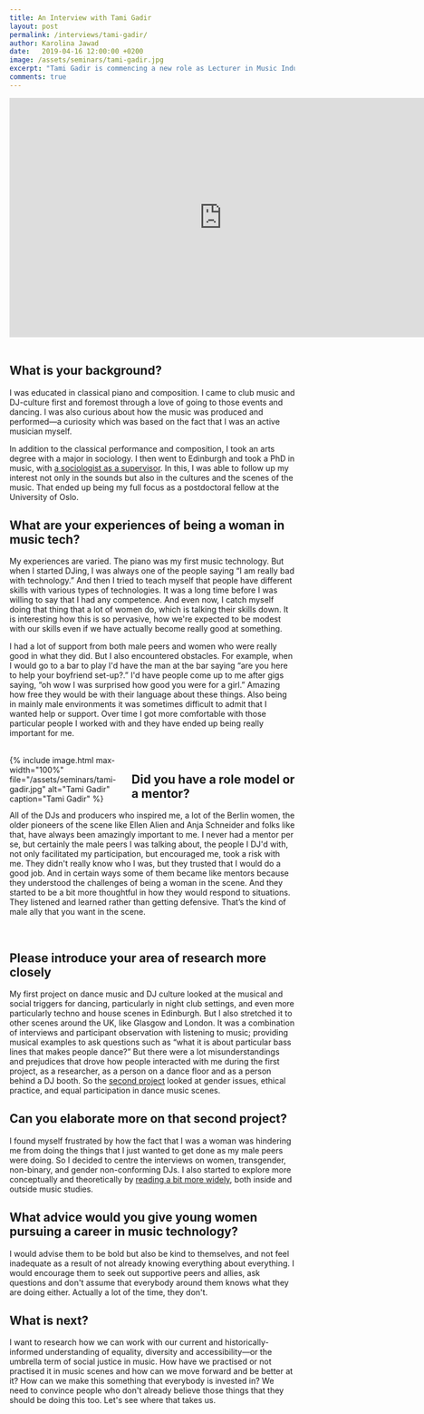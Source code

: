 ```yaml
---
title: An Interview with Tami Gadir
layout: post
permalink: /interviews/tami-gadir/
author: Karolina Jawad
date:   2019-04-16 12:00:00 +0200
image: /assets/seminars/tami-gadir.jpg
excerpt: "Tami Gadir is commencing a new role as Lecturer in Music Industry at RMIT University in Melbourne Australia. Gadir has completed a postdoctoral research fellowship at the University of Oslo and holds a PhD from the University of Edinburgh supervised by Simon Frith. Gadir’s research addresses the various mechanisms that promote or hinder participation in musical cultures, through the sounds, technologies, and cultures of contemporary, electronically-produced dance music. Such themes will feature in a forthcoming book with Bloomsbury Academic press, based on eight years of participant observation and interviews with DJs, producers, and clubbers in international electronic dance music communities. The book provides an expressly critical feminist-intersectional, anti-capitalist appraisal of dance music cultures as a counterpoint to the dominant utopian, celebratory interpretations of underground scenes by scholars, media, and fans. Gadir is a co-founding committee member of GeMus: Gender and Music Network and an active DJ."
comments: true
---
```


<div class="videoWrapper">
<iframe width="750" height="422" src="https://www.youtube.com/embed/DoO9mq3khGQ" frameborder="0" allow="accelerometer; autoplay; encrypted-media; gyroscope; picture-in-picture" allowfullscreen></iframe>
</div>

<br />

## What is your background?

I was educated in classical piano and composition. I came to club music and DJ-culture first and foremost through a love of going to those events and dancing. I was also curious about how the music was produced and performed—a curiosity which was based on the fact that I was an active musician myself.  

In addition to the classical performance and composition, I took an arts degree with a major in sociology. I then went to Edinburgh and took a PhD in music, with [a sociologist as a supervisor](https://www.eca.ed.ac.uk/profile/prof-simon-frith). In this, I was able to follow up my interest not only in the sounds but also in the cultures and the scenes of the music. That ended up being my full focus as a postdoctoral fellow at the University of Oslo.  

## What are your experiences of being a woman in music tech?

My experiences are varied. The piano was my first music technology. But when I started DJing, I was always one of the people saying “I am really bad with technology.” And then I tried to teach myself that people have different skills with various types of technologies. It was a long time before I was willing to say that I had any competence. And even now, I catch myself doing that thing that a lot of women do, which is talking their skills down. It is interesting how this is so pervasive, how we're expected to be modest with our skills even if we have actually become really good at something.

I had a lot of support from both male peers and women who were really good in what they did. But I also encountered obstacles. For example, when I would go to a bar to play I'd have the man at the bar saying “are you here to help your boyfriend set-up?.” I'd have people come up to me after gigs saying, “oh wow I was surprised how good you were for a girl.” Amazing how free they would be with their language about these things. Also being in mainly male environments it was sometimes difficult to admit that I wanted help or support. Over time I got more comfortable with those particular people I worked with and they have ended up being really important for me.

<br />

<div style="float:left; width: 40%; margin-right: 1em;">
{% include image.html
max-width="100%" file="/assets/seminars/tami-gadir.jpg" alt="Tami Gadir"
caption="Tami Gadir" %}
</div>

## Did you have a role model or a mentor?

All of the DJs and producers who inspired me, a lot of the Berlin women, the older pioneers of the scene like Ellen Alien and Anja Schneider and folks like that, have always been amazingly important to me. I never had a mentor per se, but certainly the male peers I was talking about, the people I DJ'd with, not only facilitated my participation, but encouraged me, took a risk with me. They didn't really know who I was, but they trusted that I would do a good job. And in certain ways some of them became like mentors because they understood the challenges of being a woman in the scene. And they started to be a bit more thoughtful in how they would respond to situations. They listened and learned rather than getting defensive. That’s the kind of male ally that you want in the scene.

<br />  

## Please introduce your area of research more closely

My first project on dance music and DJ culture looked at the musical and social triggers for dancing, particularly in night club settings, and even more particularly techno and house scenes in Edinburgh. But I also stretched it to other scenes around the UK, like Glasgow and London. It was a combination of interviews and participant observation with listening to music; providing musical examples to ask questions such as “what it is about particular bass lines that makes people dance?”
But there were a lot misunderstandings and prejudices that drove how people interacted with me during the first project, as a researcher, as a person on a dance floor and as a person behind a DJ booth. So the [second project](https://www.tandfonline.com/doi/full/10.1080/07494467.2016.1176767#.V6hqg5N94xc) looked at gender issues, ethical practice, and equal participation in dance music scenes.

## Can you elaborate more on that second project?

I found myself frustrated by how the fact that I was a woman was hindering me from doing the things that I just wanted to get done as my male peers were doing. So I decided to centre the interviews on women, transgender, non-binary, and gender non-conforming DJs. I also started to explore more conceptually and theoretically by [reading a bit more widely](http://mtosmt.org/issues/mto.18.24.3/mto.18.24.3.gadir.html), both inside and outside music studies.

## What advice would you give young women pursuing a career in music technology?

I would advise them to be bold but also be kind to themselves, and not feel inadequate as a result of not already knowing everything about everything. I would encourage them to seek out supportive peers and allies, ask questions and don't assume that everybody around them knows what they are doing either. Actually a lot of the time, they don't.

## What is next?

I want to research how we can work with our current and historically-informed understanding of equality, diversity and accessibility—or the umbrella term of social justice in music. How have we practised or not practised it in music scenes and how can we move forward and be better at it? How can we make this something that everybody is invested in? We need to convince people who don't already believe those things that they should be doing this too. Let's see where that takes us.
